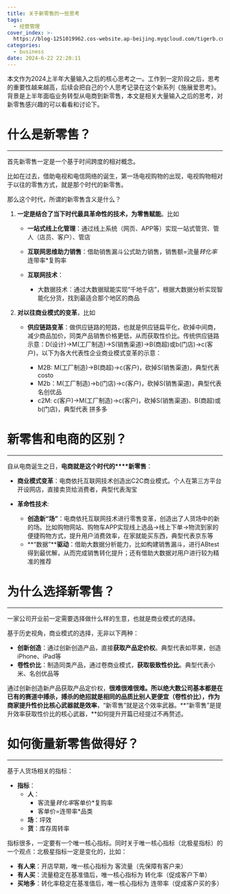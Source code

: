 ```yaml
---
title: 关于新零售的一些思考
tags:
  - 经营管理
cover_index: >-
  https://blog-1251019962.cos-website.ap-beijing.myqcloud.com/tigerb.cn%2Frowan-heuvel-U6t80TWJ1DM-unsplash.jpg?imageMogr2/thumbnail/640x480!/format/webp/blur/1x0/quality/75|imageslim
categories:
  - business
date: 2024-6-22 22:20:11
---
```




本文作为2024上半年大量输入之后的核心思考之一。工作到一定阶段之后，思考的重要性越来越高，后续会把自己的个人思考记录在这个新系列《施展爱思考》。背景是上半年面临业务转型从电商到新零售，本文是相关大量输入之后的思考，对新零售感兴趣的可以看看和讨论下。

# **什么是新零售？**

------



首先新零售一定是一个基于时间跨度的相对概念。

比如在过去，借助电视和电信网络的诞生，第一场电视购物的出现，电视购物相对于以往的零售方式，就是那个时代的新零售。

那么这个时代，所谓的新零售含义是什么？

1. **一定是结合了当下时代最具革命性的技术，为零售赋能**。比如

    - **一站式线上化管理**：通过线上系统（网页、APP等）实现一站式管货、管人（店员、客户）、管店

    - **互联网思维助力销售**：借助销售漏斗公式助力销售，销售额=流量*转化率*连带率*复购率

    - **互联网技术**：
        + 大数据技术：通过大数据赋能实现“千地千店”，根据大数据分析实现智能化分货，找到最适合那个地区的商品

2. **对以往商业模式的变革**，比如

    - **供应链路变革**：做供应链路的短路，也就是供应链扁平化，砍掉中间商，减少商品加价，同类产品销售价格更低，从而获取性价比。传统供应链路示意：D(设计)->M(工厂制造)->S(销售渠道)->B(商超)或b(门店)->c(客户)，以下为各大代表性企业商业模式变革的示意：

        + M2B: M(工厂制造)->B(商超)->c(客户)，砍掉S(销售渠道)，典型代表 costo
        + M2b：M(工厂制造)->b(门店)->c(客户)，砍掉S(销售渠道)，典型代表 名创优品
        + c2M: c(客户)->M(工厂制造)->c(客户)，砍掉S(销售渠道)、B(商超)或b(门店)，典型代表 拼多多

#  

# **新零售和电商的区别？**
------


自从电商诞生之日，**电商就是这个时代的****新零售**：

- **商业模式变革**：电商依托互联网技术创造出C2C商业模式。个人在第三方平台开设网店，直接卖货给消费者，典型代表淘宝

- **革命性技术**:

    + **创造新“场”**：电商依托互联网技术进行零售变革，创造出了人货场中的新的场。比如购物网站、购物车APP实现线上选品->线上下单->物流到家的便捷购物方式，提升用户消费效率，在家就能买东西，典型代表京东等
    + **“数据”****驱动**：借助大数据分析能力，比如构建销售漏斗，进行ABtest得到最优解，从而完成销售转化提升；还有借助大数据对用户进行较为精准的推荐



# **为什么选择新零售？**
------


一家公司开业前一定需要选择做什么样的生意，也就是商业模式的选择。

基于历史视角，商业模式的选择，无非以下两种：

- **创新创造**：通过创新创造产品，直接**获取产品定价权**。典型代表如苹果，创造iPhone、iPad等
- **卷性价比**：制造同类产品，通过卷商业模式，**获取极致性价比**。典型代表小米、名创优品等

通过创新创造新产品获取产品定价权，**很难很难很难。**所以绝大数公司基本都是在已有的赛道中搏杀，搏杀的绝招就是相同的品质比别人更便宜（卷性价比），作为商家**提升性价比核心武器就是效率**，“新零售”就是这个效率武器。**“新零售”是提升效率获取性价比的核心武器，**如何提升开篇已经提过不再赘述。

# **如何衡量新零售做得好？**
------


基于人货场相关的指标：

- **指标**：
  - **人**：
    * 客流量*转化率*客单价*复购率
    * 客单价=连带率*品类
  - **场**：坪效
  - **货**：库存周转率

指标很多，一定要有一个唯一核心指标。同时关于唯一核心指标（北极星指标）的一个观点：北极星指标一定是变化的，比如：

- **有人来**：开店早期，唯一核心指标为 客流量（先保障有客户来）
- **有人买**：流量稳定在基准值后，唯一核心指标为 转化率（促成客户下单）
- **买地多**：转化率稳定在基准值后，唯一核心指标为 连带率（促成客户买的多）